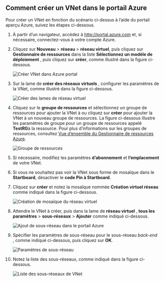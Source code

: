 ## <a name="how-to-create-a-vnet-in-the-azure-portal"></a>Comment créer un VNet dans le portail Azure

Pour créer un VNet en fonction du scénario ci-dessus à l’aide du portail aperçu Azure, suivez les étapes ci-dessous.

1. À partir d’un navigateur, accédez à http://portal.azure.com et, si nécessaire, connectez-vous à votre compte Azure.
2. Cliquez sur **Nouveau** > **réseau** > **réseau virtuel**, puis cliquez sur **Gestionnaire de ressources** dans la liste **Sélectionnez un modèle de déploiement** , puis cliquez sur **créer**, comme illustré dans la figure ci-dessous.

    ![Créer VNet dans Azure portal](./media/virtual-networks-create-vnet-arm-pportal-include/vnet-create-arm-pportal-figure1.gif)

3. Sur la lame de **créer des réseaux virtuels** , configurer les paramètres de la VNet, comme illustré dans la figure ci-dessous.

    ![Créer des lames de réseau virtuel](./media/virtual-networks-create-vnet-arm-pportal-include/vnet-create-arm-pportal-figure2.png)

4. Cliquez sur le **groupe de ressources** et sélectionnez un groupe de ressources pour ajouter la VNet à ou cliquez sur **créer** pour ajouter la VNet à un nouveau groupe de ressources. La figure ci-dessous illustre les paramètres de groupe pour un groupe de ressources appelé **TestRG**à la ressource. Pour plus d’informations sur les groupes de ressources, consultez [Vue d’ensemble du Gestionnaire de ressources Azure](../articles/resource-group-overview.md#resource-groups).

    ![Groupe de ressources](./media/virtual-networks-create-vnet-arm-pportal-include/vnet-create-arm-pportal-figure3.png)

5. Si nécessaire, modifiez les paramètres **d’abonnement** et **l’emplacement** de votre VNet. 

6. Si vous ne souhaitez pas voir la VNet sous forme de mosaïque dans le **Startboard**, désactiver le **code Pin à Startboard**. 

7. Cliquez sur **créer** et notez la mosaïque nommée **Création virtuel réseau** comme indiqué dans la figure ci-dessous.

    ![Création de mosaïque du réseau virtuel](./media/virtual-networks-create-vnet-arm-pportal-include/vnet-create-arm-pportal-figure4.png)

8. Attendre le VNet à créer, puis dans la lame de **réseau virtuel** , **tous les paramètres** > **sous-réseaux** > **Ajouter** comme indiqué ci-dessous.

    ![Ajout de sous-réseau dans le portail Azure](./media/virtual-networks-create-vnet-arm-pportal-include/vnet-create-arm-pportal-figure5.gif)

9. Spécifier les paramètres de sous-réseau pour le sous-réseau *back-end* , comme indiqué ci-dessous, puis cliquez sur **OK**. 

    ![Paramètres de sous-réseau](./media/virtual-networks-create-vnet-arm-pportal-include/vnet-create-arm-pportal-figure6.png)

10. Notez la liste des sous-réseaux, comme indiqué dans la figure ci-dessous.

    ![Liste des sous-réseaux de VNet](./media/virtual-networks-create-vnet-arm-pportal-include/vnet-create-arm-pportal-figure7.png)
